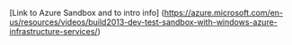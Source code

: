 [Link to Azure Sandbox and to intro info] (https://azure.microsoft.com/en-us/resources/videos/build2013-dev-test-sandbox-with-windows-azure-infrastructure-services/)
